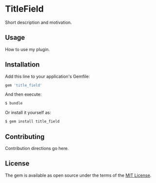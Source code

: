 # TitleField
Short description and motivation.

## Usage
How to use my plugin.

## Installation
Add this line to your application's Gemfile:

```ruby
gem 'title_field'
```

And then execute:
```bash
$ bundle
```

Or install it yourself as:
```bash
$ gem install title_field
```

## Contributing
Contribution directions go here.

## License
The gem is available as open source under the terms of the [MIT License](https://opensource.org/licenses/MIT).
